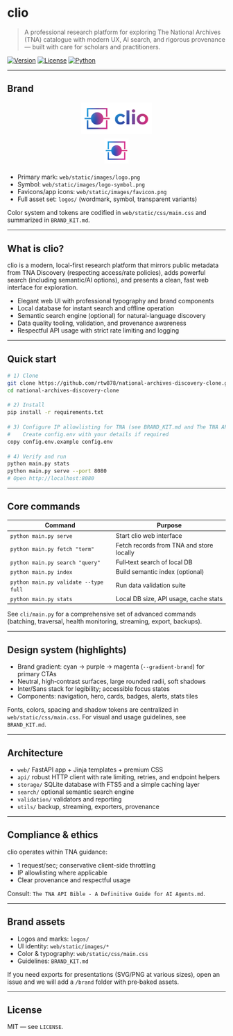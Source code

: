 # clio

> A professional research platform for exploring The National Archives (TNA) catalogue with modern UX, AI search, and rigorous provenance — built with care for scholars and practitioners.

[![Version](https://img.shields.io/badge/app-clio-blue)](https://github.com/rtw878/national-archives-discovery-clone)
[![License](https://img.shields.io/badge/license-MIT-green)](LICENSE)
[![Python](https://img.shields.io/badge/python-3.8+-brightgreen)](https://python.org)

---

## Brand

<div align="center" style="margin: 20px 0;">
  <img src="web/static/images/logo.png" alt="clio" height="72" />
  <br/>
  <img src="web/static/images/logo-symbol.png" alt="clio symbol" height="56" style="margin-top: 8px;"/>
</div>

- Primary mark: `web/static/images/logo.png`
- Symbol: `web/static/images/logo-symbol.png`
- Favicons/app icons: `web/static/images/favicon.png`
- Full asset set: `logos/` (wordmark, symbol, transparent variants)

Color system and tokens are codified in `web/static/css/main.css` and summarized in `BRAND_KIT.md`.

---

## What is clio?

clio is a modern, local-first research platform that mirrors public metadata from TNA Discovery (respecting access/rate policies), adds powerful search (including semantic/AI options), and presents a clean, fast web interface for exploration.

- Elegant web UI with professional typography and brand components
- Local database for instant search and offline operation
- Semantic search engine (optional) for natural-language discovery
- Data quality tooling, validation, and provenance awareness
- Respectful API usage with strict rate limiting and logging

---

## Quick start

```bash
# 1) Clone
git clone https://github.com/rtw878/national-archives-discovery-clone.git
cd national-archives-discovery-clone

# 2) Install
pip install -r requirements.txt

# 3) Configure IP allowlisting for TNA (see BRAND_KIT.md and The TNA API Bible)
#    Create config.env with your details if required
copy config.env.example config.env

# 4) Verify and run
python main.py stats
python main.py serve --port 8080
# Open http://localhost:8080
```

---

## Core commands

| Command | Purpose |
|--------|---------|
| `python main.py serve` | Start clio web interface |
| `python main.py fetch "term"` | Fetch records from TNA and store locally |
| `python main.py search "query"` | Full‑text search of local DB |
| `python main.py index` | Build semantic index (optional) |
| `python main.py validate --type full` | Run data validation suite |
| `python main.py stats` | Local DB size, API usage, cache stats |

See `cli/main.py` for a comprehensive set of advanced commands (batching, traversal, health monitoring, streaming, export, backups).

---

## Design system (highlights)

- Brand gradient: cyan → purple → magenta (`--gradient-brand`) for primary CTAs
- Neutral, high‑contrast surfaces, large rounded radii, soft shadows
- Inter/Sans stack for legibility; accessible focus states
- Components: navigation, hero, cards, badges, alerts, stats tiles

Fonts, colors, spacing and shadow tokens are centralized in `web/static/css/main.css`. For visual and usage guidelines, see `BRAND_KIT.md`.

---

## Architecture

- `web/` FastAPI app + Jinja templates + premium CSS
- `api/` robust HTTP client with rate limiting, retries, and endpoint helpers
- `storage/` SQLite database with FTS5 and a simple caching layer
- `search/` optional semantic search engine
- `validation/` validators and reporting
- `utils/` backup, streaming, exporters, provenance

---

## Compliance & ethics

clio operates within TNA guidance:
- 1 request/sec; conservative client-side throttling
- IP allowlisting where applicable
- Clear provenance and respectful usage

Consult: `The TNA API Bible - A Definitive Guide for AI Agents.md`.

---

## Brand assets

- Logos and marks: `logos/`
- UI identity: `web/static/images/*`
- Color & typography: `web/static/css/main.css`
- Guidelines: `BRAND_KIT.md`

If you need exports for presentations (SVG/PNG at various sizes), open an issue and we will add a `/brand` folder with pre‑baked assets.

---

## License

MIT — see `LICENSE`.